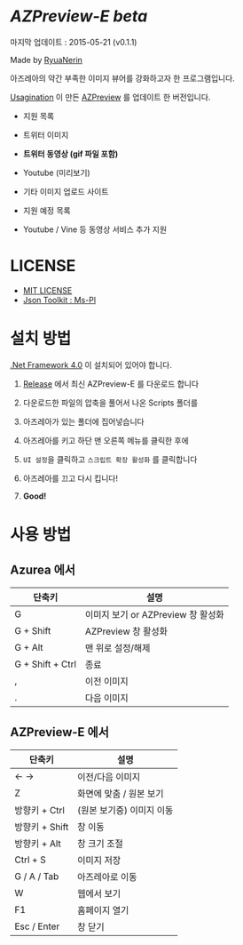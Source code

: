 # *AZPreview-E beta*

마지막 업데이트 : 2015-05-21 (v0.1.1)

Made by [RyuaNerin](https://github.com/RyuaNerin/AZPreview-E/)

아즈레아의 약간 부족한 이미지 뷰어를 강화하고자 한 프로그램입니다.

[Usagination](https://github.com/Usagination) 이 만든 [AZPreview](https://github.com/Usagination/AZPreview) 를 업데이트 한 버전입니다.


* 지원 목록
 * 트위터 이미지
 * **트위터 동영상 (gif 파일 포함)**
 * Youtube (미리보기)
 * 기타 이미지 업로드 사이트


* 지원 예정 목록
 * Youtube / Vine 등 동영상 서비스 추가 지원


# LICENSE
* [MIT LICENSE](/LICENSE)
* [Json Toolkit : Ms-Pl](http://jsontoolkit.codeplex.com/license)


# 설치 방법

[.Net Framework 4.0](https://www.microsoft.com/ko-kr/download/details.aspx?id=17851) 이 설치되어 있어야 합니다.

1. [Release](https://github.com/RyuaNerin/AZPreview-E/releases) 에서 최신 AZPreview-E 를 다운로드 합니다

2. 다운로드한 파일의 압축을 풀어서 나온 Scripts 폴더를

3. 아즈레아가 있는 폴더에 집어넣습니다

4. 아즈레아를 키고 하단 맨 오른쪽 메뉴를 클릭한 후에

5. `UI 설정`을 클릭하고 `스크립트 확장 활성화` 를 클릭합니다

6. 아즈레아를 끄고 다시 킵니다!

7. **Good!**


# 사용 방법
## Azurea 에서
|단축키|설명|
|---|---|
|G|이미지 보기 or AZPreview 창 활성화|
|G + Shift|AZPreview 창 활성화|
|G + Alt|맨 위로 설정/해제|
|G + Shift + Ctrl|종료|
|,|이전 이미지|
|.|다음 이미지|
## AZPreview-E 에서
|단축키|설명|
|---|---|
|← →|이전/다음 이미지|
|Z|화면에 맞춤 / 원본 보기|
|방향키 + Ctrl|(원본 보기중) 이미지 이동|
|방향키 + Shift|창 이동|
|방향키 + Alt| 창 크기 조절|
|Ctrl + S|이미지 저장|
|G / A / Tab|아즈레아로 이동|
|W|웹에서 보기|
|F1|홈페이지 열기|
|Esc / Enter|창 닫기|


